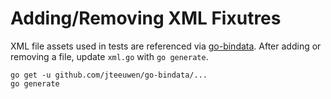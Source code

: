 Adding/Removing XML Fixutres
============================

XML file assets used in tests are referenced via [go-bindata](https://github.com/jteeuwen/go-bindata).
After adding or removing a file, update `xml.go` with `go generate`.

```
go get -u github.com/jteeuwen/go-bindata/...
go generate
```
